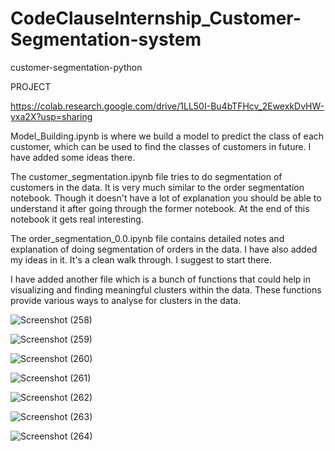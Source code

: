 # CodeClauseInternship_Customer-Segmentation-system
customer-segmentation-python

PROJECT

https://colab.research.google.com/drive/1LL50I-Bu4bTFHcv_2EwexkDvHW-yxa2X?usp=sharing

Model_Building.ipynb is where we build a model to predict the class of each customer, which can be used to find the classes of customers in future. I have added some ideas there.

The customer_segmentation.ipynb file tries to do segmentation of customers in the data. It is very much similar to the order segmentation notebook. Though it doesn't have a lot of explanation you should be able to understand it after going through the former notebook. At the end of this notebook it gets real interesting.

The order_segmentation_0.0.ipynb file contains detailed notes and explanation of doing segmentation of orders in the data. I have also added my ideas in it. It's a clean walk through. I suggest to start there.

I have added another file which is a bunch of functions that could help in visualizing and finding meaningful clusters within the data. These functions provide various ways to analyse for clusters in the data.

![Screenshot (258)](https://github.com/RuthwikaShivani-27/CodeClauseInternship_Customer-Segmentation-system/assets/129144213/e91fe603-c14e-426a-a52f-866ad36ebc19)

![Screenshot (259)](https://github.com/RuthwikaShivani-27/CodeClauseInternship_Customer-Segmentation-system/assets/129144213/bd97cc68-a586-4ae7-88d1-207003853e7f)

![Screenshot (260)](https://github.com/RuthwikaShivani-27/CodeClauseInternship_Customer-Segmentation-system/assets/129144213/4534b401-06da-4d59-97fb-195f0801f5ea)


![Screenshot (261)](https://github.com/RuthwikaShivani-27/CodeClauseInternship_Customer-Segmentation-system/assets/129144213/1a870303-47f7-487a-81f4-dbca8c16b6cb)

![Screenshot (262)](https://github.com/RuthwikaShivani-27/CodeClauseInternship_Customer-Segmentation-system/assets/129144213/6448b900-4797-4059-8b7f-62cca40cac9f)

![Screenshot (263)](https://github.com/RuthwikaShivani-27/CodeClauseInternship_Customer-Segmentation-system/assets/129144213/0eec2bf3-d438-4c2e-87b6-53cdf5f93063)

![Screenshot (264)](https://github.com/RuthwikaShivani-27/CodeClauseInternship_Customer-Segmentation-system/assets/129144213/497f1ff1-dab6-493d-bdb0-9baf88a1d457)
